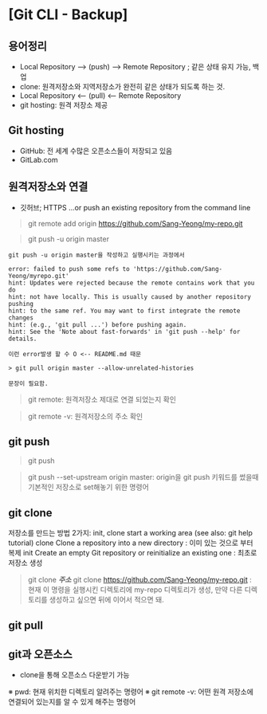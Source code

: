 # [Git CLI - Backup]

## 용어정리
- Local Repository --> (push) --> Remote Repository ; 같은 상태 유지 가능, 백업
- clone: 원격저장소와 지역저장소가 완전히 같은 상태가 되도록 하는 것.
- Local Repository <-- (pull) <-- Remote Repository
- git hosting: 원격 저장소 제공

## Git hosting
- GitHub: 전 세계 수많은 오픈소스들이 저장되고 있음
- GitLab.com

## 원격저장소와 연결
- 깃허브; HTTPS
…or push an existing repository from the command line

> git remote add origin https://github.com/Sang-Yeong/my-repo.git

> git push -u origin master

```
git push -u origin master을 작성하고 실행시키는 과정에서

error: failed to push some refs to 'https://github.com/Sang-Yeong/myrepo.git'
hint: Updates were rejected because the remote contains work that you do
hint: not have locally. This is usually caused by another repository pushing
hint: to the same ref. You may want to first integrate the remote changes
hint: (e.g., 'git pull ...') before pushing again.
hint: See the 'Note about fast-forwards' in 'git push --help' for details.

이런 error발생 할 수 O <-- README.md 때문

> git pull origin master --allow-unrelated-histories

문장이 필요함.
```

> git remote: 원격저장소 제대로 연결 되었는지 확인

> git remote -v: 원격저장소의 주소 확인


## git push
> git push

> git push --set-upstream origin master: origin을 git push 키워드를 썼을때 기본적인 저장소로 set해놓기 위한 명령어


## git clone
저장소를 만드는 방법 2가지: init, clone
start a working area (see also: git help tutorial)
   clone     Clone a repository into a new directory	: 이미 있는 것으로 부터 복제
   init      Create an empty Git repository or reinitialize an existing one	: 최초로 저장소 생성

> git clone ___주소___
> git clone https://github.com/Sang-Yeong/my-repo.git : 현재 이 명령을 실행시킨 디렉토리에 my-repo 디렉토리가 생성, 만약 다른 디렉토리를 생성하고 싶으면 뒤에 이어서 적으면 돼.


## git pull
## git과 오픈소스
- clone을 통해 오픈소스 다운받기 가능



※ pwd: 현재 위치한 디렉토리 알려주는 명령어
※ git remote -v: 어떤 원격 저장소에 연결되어 있는지를 알 수 있게 해주는 명령어
